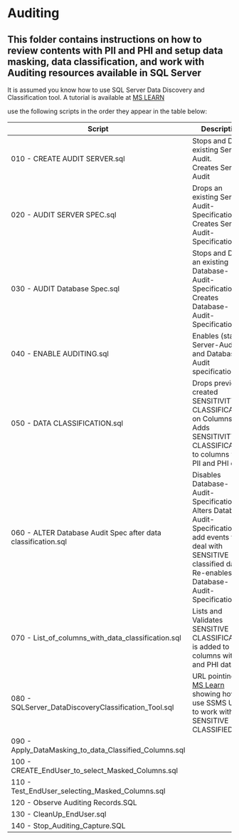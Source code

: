 # Auditing

## This folder contains instructions on how to review contents with PII and PHI and setup data masking, data classification, and work with Auditing resources available in SQL Server

It is assumed you know how to use SQL Server Data Discovery and Classification tool. A tutorial is available at [MS LEARN](https://learn.microsoft.com/en-us/sql/relational-databases/security/sql-data-discovery-and-classification?view=sql-server-ver16&tabs=t-sql)

use the following scripts in the order they appear in the table below:

| Script | Description |
| ----------- | ----------- |
| 010 - CREATE AUDIT SERVER.sql                                  | Stops and Drops existing <named> Server-Audit.<br> Creates <named> Server-Audit    | 
| 020 - AUDIT SERVER SPEC.sql                                    | Drops an existing <named> Server-Audit-Specification.<br> Creates <named> Server-Audit-Specification    | 
| 030 - AUDIT Database Spec.sql                                  | Stops and Drops an existing <named> Database-Audit-Specification.<br> Creates <named> Database-Audit-Specification    | 
| 040 - ENABLE AUDITING.sql                                      | Enables (starts) Server-Audit and Database-Audit specifications   |
| 050 - DATA CLASSIFICATION.sql                                  | Drops previously created SENSITIVITY CLASSIFICATION on Columns.<br> Adds  SENSITIVITY CLASSIFICATION to columns with PII and PHI data   |
| 060 - ALTER Database Audit Spec after data classification.sql  | Disables <named> Database-Audit-Specification.<br> Alters <named> Database-Audit-Specification to add events that deal with SENSITIVE classified data.<br> Re-enables <named> Database-Audit-Specification.  |
| 070 - List_of_columns_with_data_classification.sql             | Lists and Validates SENSITIVE CLASSIFICATION is added to columns with PII and PHI data   |
| 080 - SQLServer_DataDiscoveryClassification_Tool.sql           | URL pointing to [MS Learn](https://learn.microsoft.com/en-us/sql/relational-databases/security/sql-data-discovery-and-classification?view=sql-server-ver16&tabs=t-sql) showing how to use SSMS UI tool to work with SENSITIVE CLASSIFIED data   |
| 090 - Apply_DataMasking_to_data_Classified_Columns.sql         |    |
| 100 - CREATE_EndUser_to_select_Masked_Columns.sql              |    |
| 110 - Test_EndUser_selecting_Masked_Columns.sql                |    |
| 120 - Observe Auditing Records.SQL                             |    |
| 130 - CleanUp_EndUser.sql                                      |    |
| 140 - Stop_Auditing_Capture.SQL                                |    |
